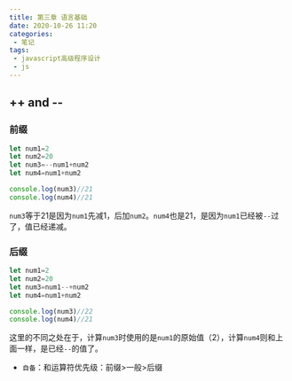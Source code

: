 ```yaml
---
title: 第三章 语言基础
date: 2020-10-26 11:20
categories:
 - 笔记
tags:
 - javascript高级程序设计
 - js
---
```


## ++ and --

### 前缀
```javascript
let num1=2
let num2=20
let num3=--num1+num2
let num4=num1+num2

console.log(num3)//21
console.log(num4)//21
```

`num3`等于21是因为`num1`先减1，后加`num2`。`num4`也是21，是因为`num1`已经被`--`过了，值已经递减。

### 后缀
```javascript
let num1=2
let num2=20
let num3=num1--+num2
let num4=num1+num2

console.log(num3)//22
console.log(num4)//21
```

这里的不同之处在于，计算`num3`时使用的是`num1`的原始值（2），计算`num4`则和上面一样，是已经`--`的值了。

- `自备`：和运算符优先级：前缀>一般>后缀
